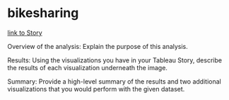 # bikesharing

[link to Story](https://public.tableau.com/app/profile/michael.beyer/viz/Module14ChallengeNYCbikes/Story1#1)

Overview of the analysis: Explain the purpose of this analysis.

Results: Using the visualizations you have in your Tableau Story, describe the results of each visualization underneath the image.

Summary: Provide a high-level summary of the results and two additional visualizations that you would perform with the given dataset.
